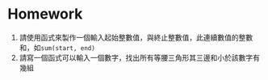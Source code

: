 # Homework
1. 請使用函式來製作一個輸入起始整數值，與終止整數值，此連續數值的整數和，如`sum(start, end)`
2. 請寫一個函式可以輸入一個數字，找出所有等腰三角形其三邊和小於該數字有幾組